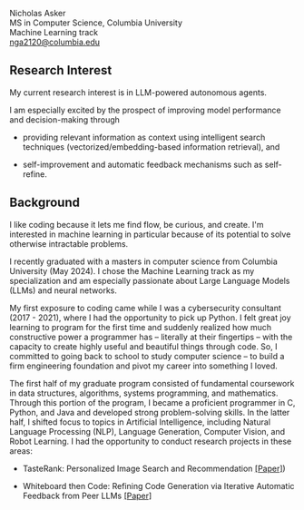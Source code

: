 <!---
N-G-Asker/N-G-Asker is a ✨ special ✨ repository because its `README.md` (this file) appears on your GitHub profile.
You can click the Preview link to take a look at your changes.
--->
Nicholas Asker  
MS in Computer Science, Columbia University  
Machine Learning track  
nga2120@columbia.edu

## Research Interest
My current research interest is in LLM-powered autonomous agents.

I am especially excited by the prospect of improving model performance and decision-making through 

- providing relevant information as context using intelligent search techniques (vectorized/embedding-based information retrieval), and
  
- self-improvement and automatic feedback mechanisms such as self-refine.


## Background
I like coding because it lets me find flow, be curious, and create. I'm interested in machine learning in particular because of its potential to solve otherwise intractable problems.

I recently graduated with a masters in computer science from Columbia University (May 2024). I chose the Machine Learning track  as my specialization and am especially passionate about Large Language Models (LLMs) and neural networks.

My first exposure to coding came while I was a cybersecurity consultant (2017 - 2021), where I had the opportunity to pick up Python. I felt great joy learning to program for the first time and suddenly realized how much constructive power a programmer has – literally at their fingertips – with the capacity to create highly useful and beautiful things through code. So, I committed to going back to school to study computer science – to build a firm engineering foundation and pivot my career into something I loved.

The first half of my graduate program consisted of fundamental coursework in data structures, algorithms, systems programming, and mathematics. Through this portion of the program, I became a proficient programmer in C, Python, and Java and developed strong problem-solving skills. In the latter half, I shifted focus to topics in Artificial Intelligence, including Natural Language Processing (NLP), Language Generation, Computer Vision, and Robot Learning. I had the opportunity to conduct research projects in these areas:

- TasteRank: Personalized Image Search and Recommendation [[Paper]](https://github.com/N-G-Asker/TasteRank/blob/main/TasteRank-paper.pdf))
  
- Whiteboard then Code: Refining Code Generation via Iterative Automatic Feedback from Peer LLMs [[Paper]](https://github.com/N-G-Asker/whiteboard-then-code/blob/main/whiteboard-then-code_research-paper.pdf)

